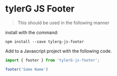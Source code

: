 # tylerG JS Footer

> This should be used in the following manner

install with the command:
```
npm install --save tylerg-js-footer
```

Add to a Javascript project with the following code.

```javascript
import { footer } from 'tylerG-js-footer';

footer('Some Name')
```
